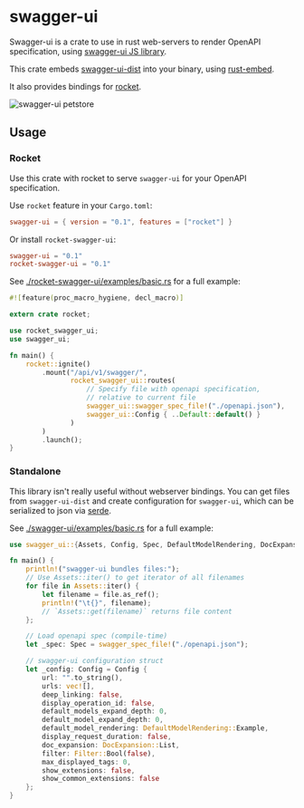 # swagger-ui

Swagger-ui is a crate to use in rust web-servers to render
OpenAPI specification, using [swagger-ui JS library](https://www.npmjs.com/package/swagger-ui).

This crate embeds [swagger-ui-dist](https://www.npmjs.com/package/swagger-ui-dist) into your binary, using [rust-embed](https://crates.io/crates/rust-embed).

It also provides bindings for [rocket](https://rocket.rs).

![swagger-ui petstore](https://github.com/kotborealis/swagger-ui/blob/master/doc/swagger-ui.png?raw=true)

## Usage

### Rocket

Use this crate with rocket to serve `swagger-ui` for your OpenAPI specification.

Use `rocket` feature in your `Cargo.toml`:
```toml
swagger-ui = { version = "0.1", features = ["rocket"] }
```

Or install `rocket-swagger-ui`:
```toml
swagger-ui = "0.1"
rocket-swagger-ui = "0.1"
```

See [./rocket-swagger-ui/examples/basic.rs](./rocket-swagger-ui/examples/basic.rs)
for a full example:

```rust
#![feature(proc_macro_hygiene, decl_macro)]

extern crate rocket;

use rocket_swagger_ui;
use swagger_ui;

fn main() {
    rocket::ignite()
        .mount("/api/v1/swagger/",
               rocket_swagger_ui::routes(
                   // Specify file with openapi specification,
                   // relative to current file
                   swagger_ui::swagger_spec_file!("./openapi.json"),
                   swagger_ui::Config { ..Default::default() }
               )
        )
        .launch();
}
```

### Standalone

This library isn't really useful without webserver bindings.
You can get files from `swagger-ui-dist` and create configuration 
for `swagger-ui`, which can be serialized to json via [serde](https://docs.rs/serde/).

See [./swagger-ui/examples/basic.rs](./swagger-ui/examples/basic.rs)
for a full example:

```rust
use swagger_ui::{Assets, Config, Spec, DefaultModelRendering, DocExpansion, Filter, swagger_spec_file};

fn main() {
    println!("swagger-ui bundles files:");
    // Use Assets::iter() to get iterator of all filenames
    for file in Assets::iter() {
        let filename = file.as_ref();
        println!("\t{}", filename);
        // `Assets::get(filename)` returns file content
    };

    // Load openapi spec (compile-time)
    let _spec: Spec = swagger_spec_file!("./openapi.json");

    // swagger-ui configuration struct
    let _config: Config = Config {
        url: "".to_string(),
        urls: vec![],
        deep_linking: false,
        display_operation_id: false,
        default_models_expand_depth: 0,
        default_model_expand_depth: 0,
        default_model_rendering: DefaultModelRendering::Example,
        display_request_duration: false,
        doc_expansion: DocExpansion::List,
        filter: Filter::Bool(false),
        max_displayed_tags: 0,
        show_extensions: false,
        show_common_extensions: false
    };
}
```